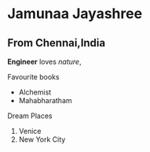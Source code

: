 # Jamunaa Jayashree
## From Chennai,India
**Engineer**
loves *nature*,

Favourite books
- Alchemist
- Mahabharatham

Dream Places
1. Venice
2. New York City

